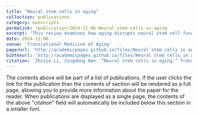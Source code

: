```yaml
---
title: "Neural stem cells in aging"
collection: publications
category: manscripts
permalink: /publication/2024-11-06-Neural-stem-cells-in-aging
excerpt: 'This review examines how aging disrupts neural stem cell function, leading to cognitive decline and highlighting their therapeutic potential.'
date: 2024-11-06
venue: 'Translational Medicine of Aging'
paperurl: 'http://academicpages.github.io/files/Neural stem cells in aging.pdf'
bibtexurl: 'http://academicpages.github.io/files/Neural stem cells in aging.bib'
citation: 'Zhixia Li, Jingdong Han. ”Neural stem cells in aging.” Translational Medicine of Aging. 2024/12/06;doi:https://doi.org/10.1016/j.tma.2024.12.003'
---
```

The contents above will be part of a list of publications, if the user clicks the link for the publication than the contents of section will be rendered as a full page, allowing you to provide more information about the paper for the reader. When publications are displayed as a single page, the contents of the above "citation" field will automatically be included below this section in a smaller font.
